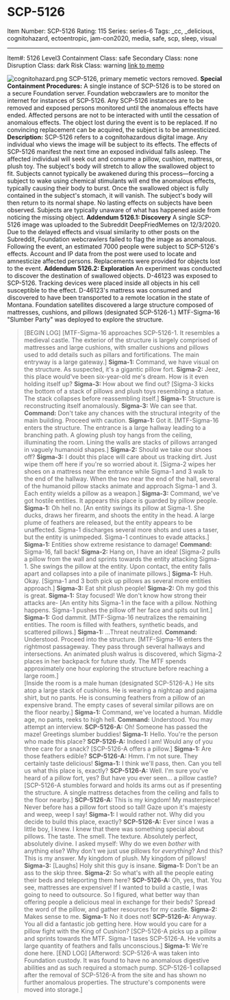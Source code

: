 # SCP-5126
Item Number: SCP-5126
Rating: 115
Series: series-6
Tags: _cc, _delicious, cognitohazard, ectoentropic, jam-con2020, media, safe, scp, sleep, visual

---

Item#: 5126
Level3
Containment Class:
safe
Secondary Class:
none
Disruption Class:
dark
Risk Class:
warning
[link to memo](/classification-committee-memo)  

  

![cognitohazard.png](https://scp-wiki.wdfiles.com/local--files/scp-5126/cognitohazard.png)
SCP-5126, primary memetic vectors removed.
**Special Containment Procedures:** A single instance of SCP-5126 is to be stored on a secure Foundation server. Foundation webcrawlers are to monitor the internet for instances of SCP-5126. Any SCP-5126 instances are to be removed and exposed persons monitored until the anomalous effects have ended.
Affected persons are not to be interacted with until the cessation of anomalous effects. The object lost during the event is to be replaced. If no convincing replacement can be acquired, the subject is to be amnesticized.
**Description:** SCP-5126 refers to a cognitohazardous digital image. Any individual who views the image will be subject to its effects.
The effects of SCP-5126 manifest the next time an exposed individual falls asleep. The affected individual will seek out and consume a pillow, cushion, mattress, or plush toy. The subject's body will stretch to allow the swallowed object to fit. Subjects cannot typically be awakened during this process—forcing a subject to wake using chemical stimulants will end the anomalous effects, typically causing their body to burst.
Once the swallowed object is fully contained in the subject's stomach, it will vanish. The subject's body will then return to its normal shape. No lasting effects on subjects have been observed. Subjects are typically unaware of what has happened aside from noticing the missing object.
**Addendum 5126.1: Discovery** A single SCP-5126 image was uploaded to the Subreddit DeepFriedMemes on 12/3/2020. Due to the delayed effects and visual similarity to other posts on the Subreddit, Foundation webcrawlers failed to flag the image as anomalous.
Following the event, an estimated 7000 people were subject to SCP-5126's effects. Account and IP data from the post were used to locate and amnesticize affected persons. Replacements were provided for objects lost to the event.
**Addendum 5126.2: Exploration** An experiment was conducted to discover the destination of swallowed objects. D-46123 was exposed to SCP-5126. Tracking devices were placed inside all objects in his cell susceptible to the effect. D-46123's mattress was consumed and discovered to have been transported to a remote location in the state of Montana.
Foundation satellites discovered a large structure composed of mattresses, cushions, and pillows (designated SCP-5126-1.) MTF-Sigma-16 "Slumber Party" was deployed to explore the structure.
> [BEGIN LOG]
> [MTF-Sigma-16 approaches SCP-5126-1. It resembles a medieval castle. The exterior of the structure is largely comprised of mattresses and large cushions, with smaller cushions and pillows used to add details such as pillars and fortifications. The main entryway is a large gateway.]
> **Sigma-1:** Command, we have visual on the structure. As suspected, it's a gigantic pillow fort.
> **Sigma-2:** Jeez, this place would've been six-year-old me's dream. How is it even holding itself up?
> **Sigma-3:** How about we find out?
> [Sigma-3 kicks the bottom of a stack of pillows and plush toys resembling a statue. The stack collapses before reassembling itself.]
> **Sigma-1:** Structure is reconstructing itself anomalously.
> **Sigma-3:** We can see that.
> **Command:** Don't take any chances with the structural integrity of the main building. Proceed with caution.
> **Sigma-1:** Got it.
> [MTF-Sigma-16 enters the structure. The entrance is a large hallway leading to a branching path. A glowing plush toy hangs from the ceiling, illuminating the room. Lining the walls are stacks of pillows arranged in vaguely humanoid shapes.]
> **Sigma-2:** Should we take our shoes off?
> **Sigma-3:** I doubt this place will care about us tracking dirt. Just wipe them off here if you're so worried about it.
> [Sigma-2 wipes her shoes on a mattress near the entrance while Sigma-1 and 3 walk to the end of the hallway. When the two near the end of the hall, several of the humanoid pillow stacks animate and approach Sigma-1 and 3. Each entity wields a pillow as a weapon.]
> **Sigma-3:** Command, we've got hostile entities. It appears this place is guarded by pillow people.
> **Sigma-1:** Oh hell no.
> [An entity swings its pillow at Sigma-1. She ducks, draws her firearm, and shoots the entity in the head. A large plume of feathers are released, but the entity appears to be unaffected. Sigma-1 discharges several more shots and uses a taser, but the entity is unimpeded. Sigma-1 continues to evade attacks.]
> **Sigma-1:** Entities show extreme resistance to damage!
> **Command:** Sigma-16, fall back!
> **Sigma-2:** Hang on, I have an idea!
> [Sigma-2 pulls a pillow from the wall and sprints towards the entity attacking Sigma-1. She swings the pillow at the entity. Upon contact, the entity falls apart and collapses into a pile of inanimate pillows.]
> **Sigma-1:** Huh. Okay.
> [Sigma-1 and 3 both pick up pillows as several more entities approach.]
> **Sigma-3:** Eat shit plush people!
> **Sigma-2:** Oh my god this is great.
> **Sigma-1:** Stay focused! We don't know how strong their attacks are-
> [An entity hits Sigma-1 in the face with a pillow. Nothing happens. Sigma-1 pushes the pillow off her face and spits out lint.]
> **Sigma-1:** God dammit.
> [MTF-Sigma-16 neutralizes the remaining entities. The room is filled with feathers, synthetic beads, and scattered pillows.]
> **Sigma-1:** …Threat neutralized.
> **Command:** Understood. Proceed into the structure.
> [MTF-Sigma-16 enters the rightmost passageway. They pass through several hallways and intersections. An animated plush walrus is discovered, which Sigma-2 places in her backpack for future study. The MTF spends approximately one hour exploring the structure before reaching a large room.]  
>  [Inside the room is a male human (designated SCP-5126-A.) He sits atop a large stack of cushions. He is wearing a nightcap and pajama shirt, but no pants. He is consuming feathers from a pillow of an expensive brand. The empty cases of several similar pillows are on the floor nearby.]
> **Sigma-1:** Command, we've located a human. Middle age, no pants, reeks to high hell.
> **Command:** Understood. You may attempt an interview.
> **SCP-5126-A:** Oh! Someone has passed the maze! Greetings slumber buddies!
> **Sigma-1:** Hello. You're the person who made this place?
> **SCP-5126-A:** Indeed I am! Would any of you three care for a snack? [SCP-5126-A offers a pillow.]
> **Sigma-1:** Are those feathers edible?
> **SCP-5126-A:** Hmm. I'm not sure. They certainly taste delicious!
> **Sigma-1:** I think we'll pass, then. Can you tell us what this place is, exactly?
> **SCP-5126-A:** Well. I'm sure you've heard of a pillow fort, yes? But have you ever seen… a pillow castle?
> [SCP-5126-A stumbles forward and holds its arms out as if presenting the structure. A single mattress detaches from the ceiling and falls to the floor nearby.]
> **SCP-5126-A:** This is my kingdom! My masterpiece! Never before has a pillow fort stood so tall! Gaze upon it's majesty and weep, weep I say!
> **Sigma-1:** I would rather not. Why did you decide to build this place, exactly?
> **SCP-5126-A:** Ever since I was a little boy, I knew. I knew that there was something special about pillows. The taste. The smell. The texture. Absolutely perfect, absolutely divine. I asked myself: Why do we even _bother_ with anything else? Why don't we just use pillows for _everything_? And this? This is my answer. My kingdom of plush. My kingdom of pillows!
> **Sigma-3:** [Laughs] Holy shit this guy is insane.
> **Sigma-1:** Don't be an ass to the skip three.
> **Sigma-2:** So what's with all the people eating their beds and teleporting them here?
> **SCP-5126-A:** Oh, yes, that. You see, mattresses are expensive! If I wanted to build a castle, I was going to need to outsource. So I figured, what better way than offering people a delicious meal in exchange for their beds? Spread the word of the pillow, and gather resources for my castle.
> **Sigma-2:** Makes sense to me.
> **Sigma-1:** No it does not!
> **SCP-5126-A:** Anyway. You all did a fantastic job getting here. How would you care for a pillow fight with the King of Cushion?
> [SCP-5126-A picks up a pillow and sprints towards the MTF. Sigma-1 tases SCP-5126-A. He vomits a large quantity of feathers and falls unconscious.]
> **Sigma-1:** We're done here.
> [END LOG]
> [Afterword: SCP-5126-A was taken into Foundation custody. It was found to have no anomalous digestive abilities and as such required a stomach pump. SCP-5126-1 collapsed after the removal of SCP-5126-A from the site and has shown no further anomalous properties. The structure's components were moved into storage.]